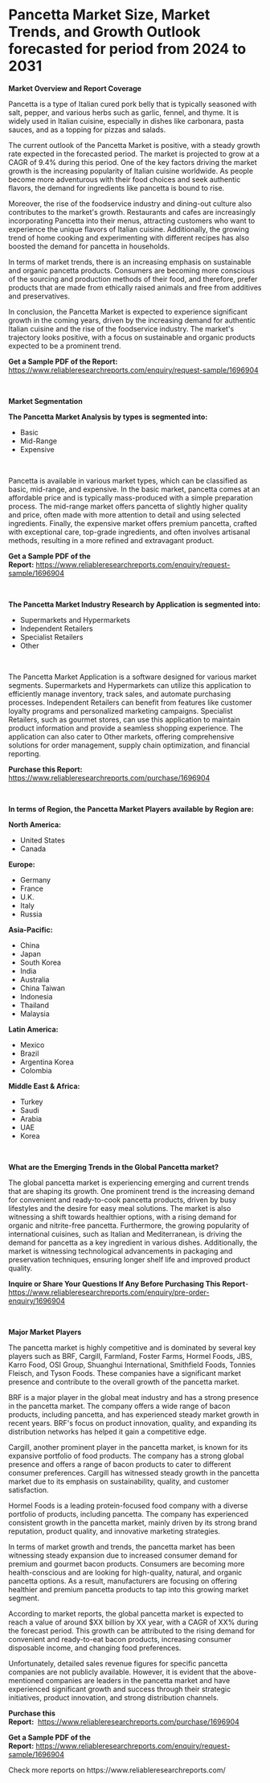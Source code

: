 <p><h1>Pancetta Market Size, Market Trends, and Growth Outlook forecasted for period from 2024 to 2031</h1></p><p><strong>Market Overview and Report Coverage</strong></p>
<p><p>Pancetta is a type of Italian cured pork belly that is typically seasoned with salt, pepper, and various herbs such as garlic, fennel, and thyme. It is widely used in Italian cuisine, especially in dishes like carbonara, pasta sauces, and as a topping for pizzas and salads.</p><p>The current outlook of the Pancetta Market is positive, with a steady growth rate expected in the forecasted period. The market is projected to grow at a CAGR of 9.4% during this period. One of the key factors driving the market growth is the increasing popularity of Italian cuisine worldwide. As people become more adventurous with their food choices and seek authentic flavors, the demand for ingredients like pancetta is bound to rise.</p><p>Moreover, the rise of the foodservice industry and dining-out culture also contributes to the market's growth. Restaurants and cafes are increasingly incorporating Pancetta into their menus, attracting customers who want to experience the unique flavors of Italian cuisine. Additionally, the growing trend of home cooking and experimenting with different recipes has also boosted the demand for pancetta in households.</p><p>In terms of market trends, there is an increasing emphasis on sustainable and organic pancetta products. Consumers are becoming more conscious of the sourcing and production methods of their food, and therefore, prefer products that are made from ethically raised animals and free from additives and preservatives.</p><p>In conclusion, the Pancetta Market is expected to experience significant growth in the coming years, driven by the increasing demand for authentic Italian cuisine and the rise of the foodservice industry. The market's trajectory looks positive, with a focus on sustainable and organic products expected to be a prominent trend.</p></p>
<p><strong>Get a Sample PDF of the Report:</strong> <a href="https://www.reliableresearchreports.com/enquiry/request-sample/1696904">https://www.reliableresearchreports.com/enquiry/request-sample/1696904</a></p>
<p>&nbsp;</p>
<p><strong>Market Segmentation</strong></p>
<p><strong>The Pancetta Market Analysis by types is segmented into:</strong></p>
<p><ul><li>Basic</li><li>Mid-Range</li><li>Expensive</li></ul></p>
<p>&nbsp;</p>
<p><p>Pancetta is available in various market types, which can be classified as basic, mid-range, and expensive. In the basic market, pancetta comes at an affordable price and is typically mass-produced with a simple preparation process. The mid-range market offers pancetta of slightly higher quality and price, often made with more attention to detail and using selected ingredients. Finally, the expensive market offers premium pancetta, crafted with exceptional care, top-grade ingredients, and often involves artisanal methods, resulting in a more refined and extravagant product.</p></p>
<p><strong>Get a Sample PDF of the Report:</strong>&nbsp;<a href="https://www.reliableresearchreports.com/enquiry/request-sample/1696904">https://www.reliableresearchreports.com/enquiry/request-sample/1696904</a></p>
<p>&nbsp;</p>
<p><strong>The Pancetta Market Industry Research by Application is segmented into:</strong></p>
<p><ul><li>Supermarkets and Hypermarkets</li><li>Independent Retailers</li><li>Specialist Retailers</li><li>Other</li></ul></p>
<p>&nbsp;</p>
<p><p>The Pancetta Market Application is a software designed for various market segments. Supermarkets and Hypermarkets can utilize this application to efficiently manage inventory, track sales, and automate purchasing processes. Independent Retailers can benefit from features like customer loyalty programs and personalized marketing campaigns. Specialist Retailers, such as gourmet stores, can use this application to maintain product information and provide a seamless shopping experience. The application can also cater to Other markets, offering comprehensive solutions for order management, supply chain optimization, and financial reporting.</p></p>
<p><strong>Purchase this Report:</strong>&nbsp; <a href="https://www.reliableresearchreports.com/purchase/1696904">https://www.reliableresearchreports.com/purchase/1696904</a></p>
<p>&nbsp;</p>
<p><strong>In terms of Region, the Pancetta Market Players available by Region are:</strong></p>
<p>
    <p> <strong> North America: </strong>
        <ul>
            <li>United States</li>
            <li>Canada</li>
        </ul>
        </p> 
    <p> <strong> Europe: </strong>
        <ul>
            <li>Germany</li>
            <li>France</li>
            <li>U.K.</li>
            <li>Italy</li>
            <li>Russia</li>
        </ul>
        </p> 
    <p> <strong> Asia-Pacific: </strong>
        <ul>
            <li>China</li>
            <li>Japan</li>
            <li>South Korea</li>
            <li>India</li>
            <li>Australia</li>
            <li>China Taiwan</li>
            <li>Indonesia</li>
            <li>Thailand</li>
            <li>Malaysia</li>
        </ul>
        </p> 
    <p> <strong> Latin America: </strong>
        <ul>
            <li>Mexico</li>
            <li>Brazil</li>
            <li>Argentina Korea</li>
            <li>Colombia</li>
        </ul>
        </p> 
    <p> <strong> Middle East & Africa: </strong>
        <ul>
            <li>Turkey</li>
            <li>Saudi</li>
            <li>Arabia</li>
            <li>UAE</li>
            <li>Korea</li>
        </ul>
    </p>
    </p>
<p>&nbsp;</p>
<p><strong>What are the Emerging Trends in the Global Pancetta market?</strong></p>
<p><p>The global pancetta market is experiencing emerging and current trends that are shaping its growth. One prominent trend is the increasing demand for convenient and ready-to-cook pancetta products, driven by busy lifestyles and the desire for easy meal solutions. The market is also witnessing a shift towards healthier options, with a rising demand for organic and nitrite-free pancetta. Furthermore, the growing popularity of international cuisines, such as Italian and Mediterranean, is driving the demand for pancetta as a key ingredient in various dishes. Additionally, the market is witnessing technological advancements in packaging and preservation techniques, ensuring longer shelf life and improved product quality.</p></p>
<p><strong>Inquire or Share Your Questions If Any Before Purchasing This Report</strong>- <a href="https://www.reliableresearchreports.com/enquiry/pre-order-enquiry/1696904">https://www.reliableresearchreports.com/enquiry/pre-order-enquiry/1696904</a></p>
<p>&nbsp;</p>
<p><strong>Major Market Players</strong></p>
<p><p>The pancetta market is highly competitive and is dominated by several key players such as BRF, Cargill, Farmland, Foster Farms, Hormel Foods, JBS, Karro Food, OSI Group, Shuanghui International, Smithfield Foods, Tonnies Fleisch, and Tyson Foods. These companies have a significant market presence and contribute to the overall growth of the pancetta market.</p><p>BRF is a major player in the global meat industry and has a strong presence in the pancetta market. The company offers a wide range of bacon products, including pancetta, and has experienced steady market growth in recent years. BRF's focus on product innovation, quality, and expanding its distribution networks has helped it gain a competitive edge.</p><p>Cargill, another prominent player in the pancetta market, is known for its expansive portfolio of food products. The company has a strong global presence and offers a range of bacon products to cater to different consumer preferences. Cargill has witnessed steady growth in the pancetta market due to its emphasis on sustainability, quality, and customer satisfaction.</p><p>Hormel Foods is a leading protein-focused food company with a diverse portfolio of products, including pancetta. The company has experienced consistent growth in the pancetta market, mainly driven by its strong brand reputation, product quality, and innovative marketing strategies.</p><p>In terms of market growth and trends, the pancetta market has been witnessing steady expansion due to increased consumer demand for premium and gourmet bacon products. Consumers are becoming more health-conscious and are looking for high-quality, natural, and organic pancetta options. As a result, manufacturers are focusing on offering healthier and premium pancetta products to tap into this growing market segment.</p><p>According to market reports, the global pancetta market is expected to reach a value of around $XX billion by XX year, with a CAGR of XX% during the forecast period. This growth can be attributed to the rising demand for convenient and ready-to-eat bacon products, increasing consumer disposable income, and changing food preferences.</p><p>Unfortunately, detailed sales revenue figures for specific pancetta companies are not publicly available. However, it is evident that the above-mentioned companies are leaders in the pancetta market and have experienced significant growth and success through their strategic initiatives, product innovation, and strong distribution channels.</p></p>
<p><strong>Purchase this Report:</strong>&nbsp;&nbsp;<a href="https://www.reliableresearchreports.com/purchase/1696904">https://www.reliableresearchreports.com/purchase/1696904</a></p>
<p></p>
<p><strong>Get a Sample PDF of the Report:</strong>&nbsp;<a href="https://www.reliableresearchreports.com/enquiry/request-sample/1696904">https://www.reliableresearchreports.com/enquiry/request-sample/1696904</a></p>
<p>Check more reports on https://www.reliableresearchreports.com/</p>